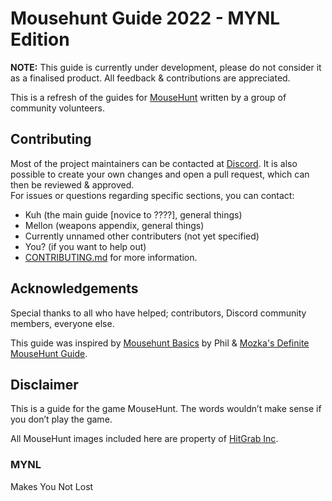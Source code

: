 # Mousehunt Guide 2022 - MYNL Edition
**NOTE:** This guide is currently under development, please do not consider it as a finalised product. All feedback & contributions are appreciated.

This is a refresh of the guides for [MouseHunt](https://mousehuntgames.com) written by a group of community volunteers.

## Contributing

Most of the project maintainers can be contacted at [Discord](https://discord.gg/mousehunt). It is also possible to create your own changes and open a pull request, which can then be reviewed & approved.  
For issues or questions regarding specific sections, you can contact:
- Kuh (the main guide [novice to ????], general things)
- Mellon (weapons appendix, general things)
- Currently unnamed other contributers (not yet specified)
- You? (if you want to help out)
- [CONTRIBUTING.md](CONTRIBUTING.md) for more information.

## Acknowledgements

Special thanks to all who have helped; contributors, Discord community members, everyone else.

This guide was inspired by [Mousehunt Basics](https://mousehuntbasics.wordpress.com/) by Phil & [Mozka's Definite MouseHunt Guide](https://adefinitivemhguide.wordpress.com/).

## Disclaimer

This is a guide for the game MouseHunt. The words wouldn’t make sense if you don’t play the game.

All MouseHunt images included here are property of [HitGrab Inc](https://hitgrab.com/).


### MYNL

Makes You Not Lost